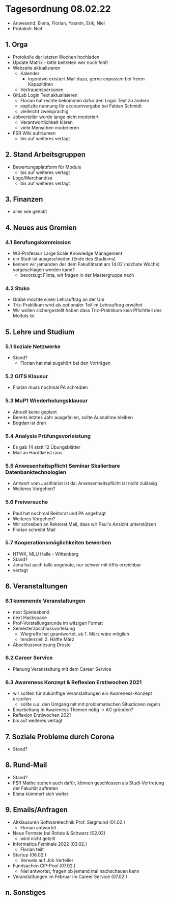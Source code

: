 ---
---

# Tagesordnung 08.02.22

- Anwesend: Elena, Florian, Yasmin, Erik, Niel
- Protokoll: Niel

## 1. Orga

- Protokolle der letzten Wochen hochladen
- Update Matrix - bitte beitreten wer noch fehlt
- Webseite aktualisieren
  - Kalender
    - irgendwo existiert Mail dazu, gerne anpassen bei freien Kapazitäten
  - Vertrauenspersonen
- GitLab Login Text aktualisieren
  - Florian hat rechte bekommen dafür den Login Text zu ändern
  - explizite nennung für accountvergabe bei Fabian Schmidt
  - vielleicht zweisprachig
- Jobverteiler wurde lange nicht moderiert
  - Verantwortlichkeit klären
  - viele Menschen moderieren
- FSR Wiki aufräumen
  - bis auf weiteres vertagt

## 2. Stand Arbeitsgruppen

- Bewertungsplattform für Module
  - bis auf weiteres vertagt
- Logo/Merchandise
  - bis auf weiteres vertagt

## 3. Finanzen

- alles wie gehabt

## 4. Neues aus Gremien

### 4.1 Berufungskommission

- W3-Professur Large Scale Knowledge Management
- ein Studi ist ausgeschieden (Ende des Studiums)
- kennen wir jemanden der dem Fakultätsrat am 14.02 (nächste Woche) vorgeschlagen werden kann?
  - bevorzugt Flinta, wir fragen in der Mastergruppe nach

### 4.2 Stuko

- Gräbe möchte einen Lehrauftrag an der Uni
- Triz-Praktikum wird als optionaler Teil im Lehrauftrag erwähnt
- Wir wollen sichergestellt haben dass Triz-Praktikum kein Pflichtteil des Moduls ist

## 5. Lehre und Studium

### 5.1 Soziale Netzwerke

- Stand?
  - Florian hat mal zugehört bei den Vorträgen

### 5.2 GITS Klausur

- Florian muss nochmal PA schreiben

### 5.3 MuP1 Wiederholungsklausur

- Aktuell keine geplant
- Bereits letztes Jahr ausgefallen, sollte Ausnahme bleiben
- Bogdan ist dran

### 5.4 Analysis Prüfungsvorleistung

- Es gab 14 statt 12 Übungsblätter
- Mail an Hardtke ist raus

### 5.5 Anwesenheitspflicht Seminar Skalierbare Datenbanktechnologien

- Antwort vom Justitiariat ist da: Anwesenheitspflicht ist nicht zulässig
- Weiteres Vorgehen?

### 5.6 Freiversuche

- Paul hat nochmal Rektorat und PA angefragt
- Weiteres Vorgehen?
- Wir schreiben an Rektorat Mail, dass wir Paul's Ansicht unterstützen
- Florian schreibt Mail

### 5.7 Kooperationsmöglichkeiten bewerben

- HTWK, MLU Halle - Wittenberg
- Stand?
- Jena hat auch tolle angebote, nur schwer mit öffis erreichbar
- vertagt

## 6. Veranstaltungen

### 6.1 kommende Veranstaltungen

- next Spieleabend
- next Hackspace
- Prof-Vorstellungsrunde im witzigen Format
- Semesterabschlussvorlesung
  - Wiegreffe hat geantwortet, ab 1. März wäre möglich
  - tendenziell 2. Hälfte März
- Abschlussvorlesung Droste

### 6.2 Career Service

- Planung Veranstaltung mit dem Career Service

### 6.3 Awareness Konzept & Reflexion Erstiwochen 2021

- wir sollten für zukünftige Veranstaltungen ein Awareness-Konzept erstellen
  - sollte u.a. den Umgang mit mit problematischen Situationen regeln
- Einarbeitung in Awareness Themen nötig -> AG gründen?
- Reflexion Erstiwochen 2021
- bis auf weiteres vertagt

## 7. Soziale Probleme durch Corona

- Stand?

## 8. Rund-Mail

- Stand?
- FSR Mathe stehen auch dafür, können geschlossen als Studi-Vertretung der Fakultät auftreten
- Elena kümmert sich weiter

## 9. Emails/Anfragen

- Altklausuren Softwaretechnik Prof. Siegmund (01.02.)
  - Florian antwortet
- Neue Formate bei Rohde & Schwarz (02.02)
  - wird nicht geteilt
- Informatica Feminale 2022 (03.02.)
  - Florian teilt
- Startup (06.02.)
  - Verweis auf Job Verteiler
- Fundsachen CIP-Pool (07.02.)
  - Niel antwortet, fragen ob jemand mal nachschauen kann
- Veranstaltungen im Februar im Career Service (07.02.)

## n. Sonstiges
